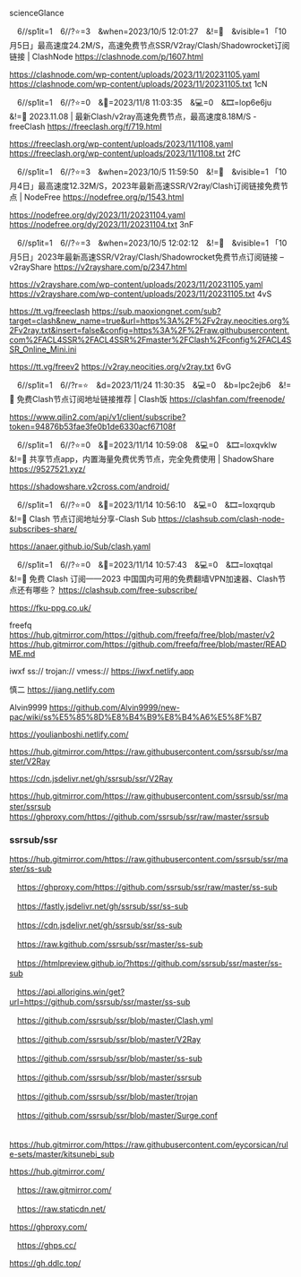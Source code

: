 scienceGlance

　6//sp1it=1　6//?⭐=3　&when=2023/10/5 12:01:27　&!=🛑　&visible=1
「10月5日」最高速度24.2M/S，高速免费节点SSR/V2ray/Clash/Shadowrocket订阅链接 | ClashNode
https://clashnode.com/p/1607.html

https://clashnode.com/wp-content/uploads/2023/11/20231105.yaml
https://clashnode.com/wp-content/uploads/2023/11/20231105.txt
1cN

　6//sp1it=1　6//?⭐=0　&📅=2023/11/8 11:03:35　&💻=0　&🎞️=lop6e6ju　&!=🌸
2023.11.08 | 最新Clash/v2ray高速免费节点，最高速度8.18M/S - freeClash
https://freeclash.org/f/719.html

https://freeclash.org/wp-content/uploads/2023/11/1108.yaml
https://freeclash.org/wp-content/uploads/2023/11/1108.txt
2fC

　6//sp1it=1　6//?⭐=3　&when=2023/10/5 11:59:50　&!=🛑　&visible=1
「10月4日」最高速度12.32M/S，2023年最新高速SSR/V2ray/Clash订阅链接免费节点 | NodeFree
https://nodefree.org/p/1543.html

https://nodefree.org/dy/2023/11/20231104.yaml
https://nodefree.org/dy/2023/11/20231104.txt
3nF

　6//sp1it=1　6//?⭐=3　&when=2023/10/5 12:02:12　&!=🛑　&visible=1
「10月5日」2023年最新高速SSR/V2ray/Clash/Shadowrocket免费节点订阅链接 – v2rayShare
https://v2rayshare.com/p/2347.html

https://v2rayshare.com/wp-content/uploads/2023/11/20231105.yaml
https://v2rayshare.com/wp-content/uploads/2023/11/20231105.txt
4vS

https://tt.vg/freeclash
https://sub.maoxiongnet.com/sub?target=clash&new_name=true&url=https%3A%2F%2Fv2ray.neocities.org%2Fv2ray.txt&insert=false&config=https%3A%2F%2Fraw.githubusercontent.com%2FACL4SSR%2FACL4SSR%2Fmaster%2FClash%2Fconfig%2FACL4SSR_Online_Mini.ini

https://tt.vg/freev2
https://v2ray.neocities.org/v2ray.txt
6vG

　6//sp1it=1　6//?r=⭐　&d=2023/11/24 11:30:35　&💻=0　&b=lpc2ejb6　&!=🌸
免费Clash节点订阅地址链接推荐 | Clash饭
https://clashfan.com/freenode/

https://www.qilin2.com/api/v1/client/subscribe?token=94876b53fae3fe0b1de6330acf67108f

　6//sp1it=1　6//?⭐=0　&📅=2023/11/14 10:59:08　&💻=0　&🎞️=loxqvklw　&!=🌸
共享节点app，内置海量免费优秀节点，完全免费使用 | ShadowShare
https://9527521.xyz/

https://shadowshare.v2cross.com/android/

　6//sp1it=1　6//?⭐=0　&📅=2023/11/14 10:56:10　&💻=0　&🎞️=loxqrqub　&!=🌸
Clash 节点订阅地址分享-Clash Sub
https://clashsub.com/clash-node-subscribes-share/

https://anaer.github.io/Sub/clash.yaml

　6//sp1it=1　6//?⭐=0　&📅=2023/11/14 10:57:43　&💻=0　&🎞️=loxqtqal　&!=🌸
免费 Clash 订阅——2023 中国国内可用的免费翻墙VPN加速器、Clash节点还有哪些？
https://clashsub.com/free-subscribe/

https://fku-ppg.co.uk/

freefq
https://hub.gitmirror.com/https://github.com/freefq/free/blob/master/v2
https://hub.gitmirror.com/https://github.com/freefq/free/blob/master/README.md

iwxf ss:// trojan:// vmess://
https://iwxf.netlify.app

慎二
https://jiang.netlify.com

Alvin9999
https://github.com/Alvin9999/new-pac/wiki/ss%E5%85%8D%E8%B4%B9%E8%B4%A6%E5%8F%B7

https://youlianboshi.netlify.com/

https://hub.gitmirror.com/https://raw.githubusercontent.com/ssrsub/ssr/master/V2Ray

https://cdn.jsdelivr.net/gh/ssrsub/ssr/V2Ray

https://hub.gitmirror.com/https://raw.githubusercontent.com/ssrsub/ssr/master/ssrsub
　https://ghproxy.com/https://github.com/ssrsub/ssr/raw/master/ssrsub

### ssrsub/ssr
https://hub.gitmirror.com/https://raw.githubusercontent.com/ssrsub/ssr/master/ss-sub

　https://ghproxy.com/https://github.com/ssrsub/ssr/raw/master/ss-sub

　https://fastly.jsdelivr.net/gh/ssrsub/ssr/ss-sub

　https://cdn.jsdelivr.net/gh/ssrsub/ssr/ss-sub

　https://raw.kgithub.com/ssrsub/ssr/master/ss-sub

　https://htmlpreview.github.io/?https://github.com/ssrsub/ssr/master/ss-sub

　https://api.allorigins.win/get?url=https://github.com/ssrsub/ssr/master/ss-sub

　https://github.com/ssrsub/ssr/blob/master/Clash.yml

　https://github.com/ssrsub/ssr/blob/master/V2Ray

　https://github.com/ssrsub/ssr/blob/master/ss-sub

　https://github.com/ssrsub/ssr/blob/master/ssrsub

　https://github.com/ssrsub/ssr/blob/master/trojan

　https://github.com/ssrsub/ssr/blob/master/Surge.conf

　https://hub.gitmirror.com/https://raw.githubusercontent.com/eycorsican/rule-sets/master/kitsunebi_sub

https://hub.gitmirror.com/

　https://raw.gitmirror.com/

　https://raw.staticdn.net/

https://ghproxy.com/

　https://ghps.cc/

https://gh.ddlc.top/
